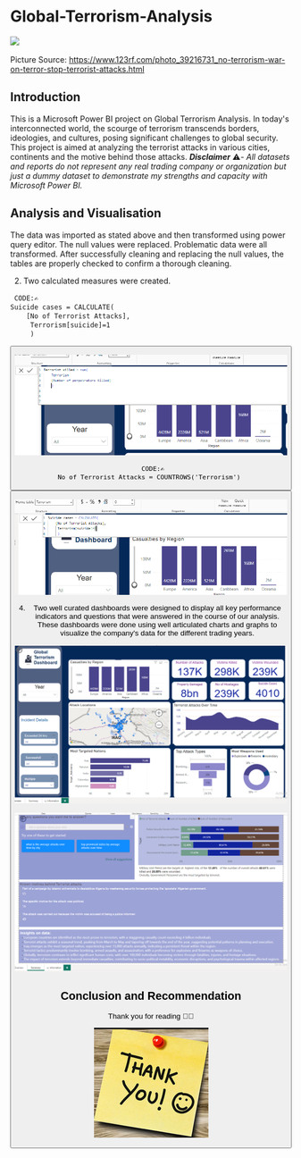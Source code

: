 # Global-Terrorism-Analysis
![](https://previews.123rf.com/images/illustratorkris/illustratorkris1504/illustratorkris150400263/39216731-no-terrorism-war-on-terror-stop-terrorist-attacks.jpg)

Picture Source: https://www.123rf.com/photo_39216731_no-terrorism-war-on-terror-stop-terrorist-attacks.html

## Introduction

This is a Microsoft Power BI project on Global Terrorism Analysis. In today's interconnected world, the scourge of terrorism transcends borders, ideologies, and cultures, posing significant challenges to global security.
This project is aimed at analyzing the terrorist attacks in various cities, continents and the motive behind those attacks.
**_Disclaimer_** ⚠️- _All datasets and reports do not represent any real trading company or organization but just a dummy dataset to demonstrate my strengths and capacity with Microsoft Power BI._



## Analysis and Visualisation
 The data was imported as stated above and then transformed using power query editor. The null values were replaced. Problematic data were all transformed. After successfully cleaning and replacing the null values, the tables are properly checked to confirm a thorough cleaning.



2. Two calculated measures were created.
<pre><code id="sqlQuery"> CODE:✍️
Suicide cases = CALCULATE(
    [No of Terrorist Attacks],
     Terrorism[suicide]=1
     )
</code></pre><button class="btn" data-clipboard-target="#sqlQuery">
![](Measure1.png)

<pre><code id="sqlQuery"> CODE:✍️
No of Terrorist Attacks = COUNTROWS('Terrorism') 
</code></pre><button class="btn" data-clipboard-target="#sqlQuery">

![](Measure2.png)

4. Two well curated dashboards were designed to display all key performance indicators and questions that were answered in the course of our analysis. These dashboards were done using well articulated charts and graphs to visualize the company's data for the different trading years. 

![](overview.png)

![](Summary.png)

## Conclusion and Recommendation

Thank you for reading 🙏😃

![](Smiley_thanks.png)
